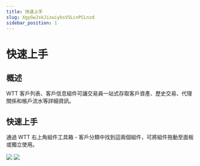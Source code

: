 ```yaml
---
title: 快速上手
slug: XgyGwJskJizwiyksVSLcnPCLnzd
sidebar_position: 1
---
```



# 快速上手

## 概述

WTT 客戶列表、客戶信息組件可讓交易員一站式存取客戶資產、歷史交易、代理關係和帳戶流水等詳細資訊。

## 快速上手

通過 WTT 右上角組件工具箱 - 客戶分類中找到這兩個組件，可將組件拖動至面板或獨立使用。

<img src="/assets/D75rb0NDLogBtMxNib3cMoWHnWc.png" src-width="600" src-height="128" align="center"/>

<img src="/assets/NV4Qb0st9oVltYxgS3KcWsrIndh.png" src-width="1348" src-height="898" align="center"/>

